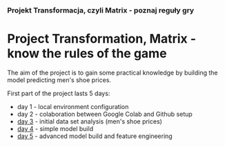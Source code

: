 ### Projekt Transformacja, czyli Matrix - poznaj reguły gry
# Project Transformation, Matrix - know the rules of the game

The aim of the project is to gain some practical knowledge by building the model predicting men's shoe prices.

First part of the project lasts 5 days:

* day 1 - local environment configuration
* day 2 - colaboration between Google Colab and Github setup
* [day 3](day3.ipynb) - initial data set analysis (men's shoe prices)
* [day 4](day4.ipynb) - simple model build
* [day 5](day5.ipynb) - advanced model build and feature engineering
